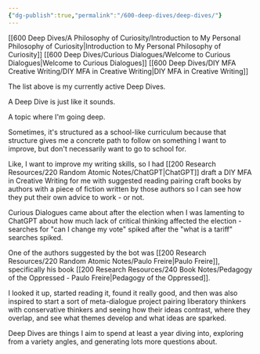 ```yaml
---
{"dg-publish":true,"permalink":"/600-deep-dives/deep-dives/"}
---
```


[[600 Deep Dives/A Philosophy of Curiosity/Introduction to My Personal Philosophy of Curiosity\|Introduction to My Personal Philosophy of Curiosity]]
[[600 Deep Dives/Curious Dialogues/Welcome to Curious Dialogues\|Welcome to Curious Dialogues]]
[[600 Deep Dives/DIY MFA Creative Writing/DIY MFA in Creative Writing\|DIY MFA in Creative Writing]]

The list above is my currently active Deep Dives.

A Deep Dive is just like it sounds. 

A topic where I'm going deep.

Sometimes, it's structured as a school-like curriculum because that structure gives me a concrete path to follow on something I want to improve, but don't necessarily want to go to school for.

Like, I want to improve my writing skills, so I had [[200 Research Resources/220 Random Atomic Notes/ChatGPT\|ChatGPT]] draft a DIY MFA in Creative Writing for me with suggested reading pairing craft books by authors with a piece of fiction written by those authors so I can see how they put their own advice to work - or not.

Curious Dialogues came about after the election when I was lamenting to ChatGPT about how much lack of critical thinking affected the election - searches for "can I change my vote" spiked after the "what is a tariff" searches spiked.

One of the authors suggested by the bot was [[200 Research Resources/220 Random Atomic Notes/Paulo Freire\|Paulo Freire]], specifically his book [[200 Research Resources/240 Book Notes/Pedagogy of the Oppressed - Paulo Freire\|Pedagogy of the Oppressed]].  

I looked it up, started reading it, found it really good, and then was also inspired to start a sort of meta-dialogue project pairing liberatory thinkers with conservative thinkers and seeing how their ideas contrast, where they overlap, and see what themes develop and what ideas are sparked.

Deep Dives are things I aim to spend at least a year diving into, exploring from a variety angles, and generating lots more questions about.

